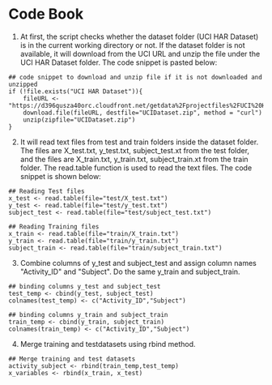 # Code Book

1) At first, the script checks whether the dataset folder (UCI HAR Dataset) is in the current working directory or not. If the dataset folder is not available, it will download from the UCI URL and unzip the file under the UCI HAR Dataset folder. The code snippet is pasted below:

``` code
## code snippet to download and unzip file if it is not downloaded and unzipped
if (!file.exists("UCI HAR Dataset")){
    fileURL <- "https://d396qusza40orc.cloudfront.net/getdata%2Fprojectfiles%2FUCI%20HAR%20Dataset.zip"
    download.file(fileURL, destfile="UCIDataset.zip", method = "curl")
    unzip(zipfile="UCIDataset.zip")
}
```

2) It will read text files from test and train folders inside the dataset folder. The files are X_test.txt, y_test.txt, subject_test.xt from the test folder, and the files are X_train.txt, y_train.txt, subject_train.xt from the train folder. The read.table function is used to read the text files.  The code snippet is shown below:

``` code
## Reading Test files
x_test <- read.table(file="test/X_test.txt")
y_test <- read.table(file="test/y_test.txt")
subject_test <- read.table(file="test/subject_test.txt")

## Reading Training files
x_train <- read.table(file="train/X_train.txt")
y_train <- read.table(file="train/y_train.txt")
subject_train <- read.table(file="train/subject_train.txt")
``` 

3) Combine columns of y_test and subject_test and assign column names "Activity_ID" and "Subject".  Do the same y_train and subject_train. 

``` code
## binding columns y_test and subject_test
test_temp <- cbind(y_test, subject_test) 
colnames(test_temp) <- c("Activity_ID","Subject")

## binding columns y_train and subject_train
train_temp <- cbind(y_train, subject_train) 
colnames(train_temp) <- c("Activity_ID","Subject")
```

4) Merge training and testdatasets using rbind method. 
``` code
## Merge training and test datasets
activity_subject <- rbind(train_temp,test_temp)
x_variables <- rbind(x_train, x_test)
``` 

